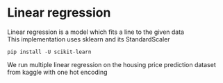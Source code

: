 # Linear regression
Linear regression is a model which fits a line to the given data  
This implementation uses sklearn and its StandardScaler
```
pip install -U scikit-learn
```
We run multiple linear regression on the housing price prediction dataset from kaggle with one hot encoding